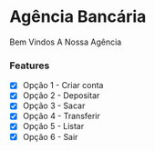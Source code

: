 <h1>Agência Bancária </h1> 

<p>Bem Vindos A Nossa Agência</p>
<p align="center">

<h3>Features</h3>

- [x] Opção 1 - Criar conta <br>
- [x] Opção 2 - Depositar<br>
- [x] Opção 3 - Sacar<br>
- [x] Opção 4 - Transferir<br>
- [x] Opção 5 - Listar<br> 
- [x] Opção 6 - Sair<br>
